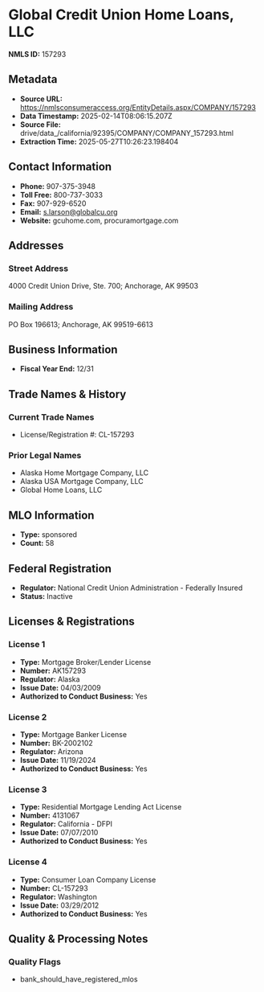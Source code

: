 # Global Credit Union Home Loans, LLC

**NMLS ID:** 157293

## Metadata
- **Source URL:** https://nmlsconsumeraccess.org/EntityDetails.aspx/COMPANY/157293
- **Data Timestamp:** 2025-02-14T08:06:15.207Z
- **Source File:** drive/data_/california/92395/COMPANY/COMPANY_157293.html
- **Extraction Time:** 2025-05-27T10:26:23.198404

## Contact Information
- **Phone:** 907-375-3948
- **Toll Free:** 800-737-3033
- **Fax:** 907-929-6520
- **Email:** s.larson@globalcu.org
- **Website:** gcuhome.com, procuramortgage.com

## Addresses
### Street Address
4000 Credit Union Drive, Ste. 700; Anchorage, AK 99503

### Mailing Address
PO Box 196613; Anchorage, AK 99519-6613

## Business Information
- **Fiscal Year End:** 12/31

## Trade Names & History
### Current Trade Names
- License/Registration #: CL-157293

### Prior Legal Names
- Alaska Home Mortgage Company, LLC
- Alaska USA Mortgage Company, LLC
- Global Home Loans, LLC

## MLO Information
- **Type:** sponsored
- **Count:** 58

## Federal Registration
- **Regulator:** National Credit Union Administration - Federally Insured
- **Status:** Inactive

## Licenses & Registrations

### License 1
- **Type:** Mortgage Broker/Lender License
- **Number:** AK157293
- **Regulator:** Alaska
- **Issue Date:** 04/03/2009
- **Authorized to Conduct Business:** Yes

### License 2
- **Type:** Mortgage Banker License
- **Number:** BK-2002102
- **Regulator:** Arizona
- **Issue Date:** 11/19/2024
- **Authorized to Conduct Business:** Yes

### License 3
- **Type:** Residential Mortgage Lending Act License
- **Number:** 4131067
- **Regulator:** California - DFPI
- **Issue Date:** 07/07/2010
- **Authorized to Conduct Business:** Yes

### License 4
- **Type:** Consumer Loan Company License
- **Number:** CL-157293
- **Regulator:** Washington
- **Issue Date:** 03/29/2012
- **Authorized to Conduct Business:** Yes

## Quality & Processing Notes
### Quality Flags
- bank_should_have_registered_mlos
